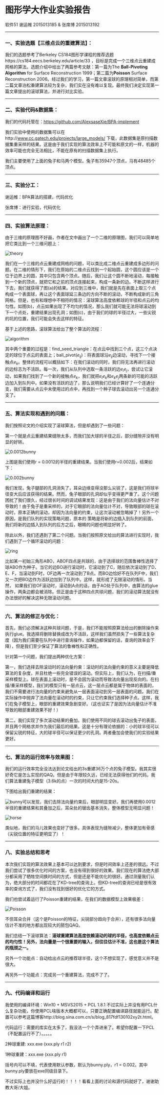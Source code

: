 # 图形学大作业实验报告

软件51 谢运帷 2015013185 & 张席博 2015013192

---

### 一、实验选题【三维点云的重建算法】：

我们的选题参考了Berkeley CS184图形学课程的推荐选题https://cs184.eecs.berkeley.edu/article/33 ，目标是完成一个三维点云重建成网格的算法。选题介绍中给出了两篇参考文献：第一篇为The **Ball-Pivoting Algorithm** for Surface Reconstruction 1999；第二篇为**Poisson** Surface Reconstruction 2006。经过我们的学习，第一篇文章滚球的原理相对简单，而第二篇文章泊松重建算法较为复杂，我们实在没有难以复现。最终我们决定实现第一篇文章提出的滚球算法，并进行对比实验。

---

### 二、实验代码&数据集：

我们的代码托管在：https://github.com/AlexsaseXie/BPA-implement

我们实验中使用的数据集可以在http://www.cc.gatech.edu/projects/large_models/ 下载，此数据集是原扫描数据集重采样的结果。这是由于我们实现的算法效率上不可能和原文的一样，机器的效率可能也完全无法相比，不能在原有的扫描数据集上执行。

我们主要使用了上面的兔子和马两个模型。兔子有35947个顶点，马有48485个顶点。

---

### 三、实验分工：

谢运帷：BPA算法的搭建，代码优化

张席博：进行实验，代码优化

---

### 四、实验算法原理：

由于三维的原理图不好画，作者在文中画出了一个二维的原理图，我们可以简单地把它类比到一个三维问题上：

![theory](theory.png)

我们在一个三维的点云重建成网格的问题，可以类比成二维点云重建成多边形的问题。在二维的情形下，我们在原始的二维点云找到一个起始圆，这个圆应该是一个位于边界上的圆，其中只包含两个顶点。随后，我们让这个圆不断地滚动，每接触到一个新的顶点，就把它和之前的顶点连接起来，构成一条新的边。不断这样进行下去，我们就获得了图(a)的结果。对应到三维中，我们就是先在表面上取三个点构成一个表面球，再让这个表面球延三条边的方向不断的滚动，不断构成新的三角网格。但是，也有和理想中不相符的情况：滚球算法高度依赖球的半径和点云的均匀性。如图(b)，点云如果出现了不均匀的情况，那么我们就可能无法将球滚动到下一个点处，重建结果出现孔洞；如图(c)，由于我们的球的半径过大，一些尖锐的坑的位置，我们可能会失去这样的特征。

基于上述的思路，滚球算法给出了整个算法的流程：

![algorithm](algorithm.png)

其中两个重要的过程是：find_seed_triangle：在点云中找到三个点，这三个点决定的球位于点云的表面上；ball_pivot($e_{ij}$)：将表面球沿$e_{ij}$边滚动，寻找下一个接触点$e_k$。整体的流程可以概括如下：在我们滚动的同时，我们将无法再进行滚动的边标志为不活跃。每一次，我们从队列中选取一条活跃的边$e_ie_j$，尝试让它滚动，如果我们找到了一个新的接触点$e_k$，我们就把$e_ie_k$和$e_ke_j$两条新的可能的活跃边加入到队列中。如果没有活跃的边了，那么说明我们已经计算好了一个连通分支，我们需要从点云中未使用过的点中，再找到一个种子球去滚动出另一个连通分支了。

---

### 五、算法实现和遇到的问题：

我们按照论文的介绍实现了滚球算法，但是却遇到了一些问题：

第一个就是点云重建结果缝隙太多，而我们加大球的半径之后，部分缝隙并没有明显的好转。

![0.0012bunny](0.0012bunny.png)

上图是我们使用r = 0.0012的半径的重建结果。当我们使用r=0.002后，结果如下：

![0.002bunny](0.002bunny.png)

我们发现，兔子腿部的孔洞消失了，耳朵边缘变得没那么尖锐了，这是我们将球半径变大后应该获得的结果。然而，兔子眼部的孔洞却似乎变得更严重了。这个问题困扰了我们很久，经过很长时间的调试结果发现：这是由于我们的法向量估计不对导致的！由于兔子是重采样的，对于它眼部的法向量估计不对，导致眼部的球在滚动时，原本正确的滚动，却因为法向量的约束，让这次滚动被忽略掉了！另外一个原因，是我们队列的实现策略问题，原本的 策略是将新的边插入到队列的前面，我们将新的边插入到队列的后方之后，眼睛的问题也明显好转了。

除此以外，我们还遇到了第二个问题。当我们按照原文给出的算法进行实现时，我们遇到了一个循环滚动的问题：

![ring](ring.png)

比如某一初始三角形ABO，ABOF四点是共球的，由于选择球的范围鲁棒性选择了球ABO作为种子。当它的边BO进行滚动时，它滚动到了C，随后依次滚动到了D、E、F，当滚动到F时，OF边再一次滚动到了B点。而BO边恰好不在队列F中，我们又一次把BO边作为活跃边加到了队列中。这样，就形成了无限滚动的情形。当然， 如果我们验OF滚动时，滚动到A点的话，由于AO处于队列中，由算法的glue操作，两条边都会被消除。但正是由于这种四点共球问题，我们的滚动算法就没有办法很好的解决这种无限滚动问题。

---

### 六、算法的修正与优化：

首先，我们必须解决这种共球问题，于是，我们不能按照原算法给出的删除操作来执行glue。我选择将删除替换成改为不活跃，这样我们虽然损失了一些算法复杂度（因为我们需要在队列中进行查询操作，如果边都保留的话，查询的效率会下降），但是我们至少保证了算法的鲁棒性和正确性。

针对第一个问题，我们提出两种优化方案：

第一，我们选择去除滚动时的法向量约束：滚动时的法向量约束的意义主要是降低算法的复杂度，并且杜绝一些完全错误的滚动。但实际上，我们认为，在扫描/重采样模型上。球在表面上滚动时，是不会因为滚动而导致法向量出现反向的。在扫描/重采样模型，我们的模型只有一层点云，这一层点云都是属于物体的表面的，我们不需要进行法向量的约束来避免从一层表面滚动到另一层表面的问题。我们在实际操作中抛弃了法向量在滚动时的约束，只让它约束我们选择种子点。这样，我们在兔子模型上，眼部的重建效果急剧变好。（这也证实了是因为法向量估计不准导致的眼部重建效果不好！）

第二，我们实现了多次滚动结果的叠加。我们使用不同的球去滚动出兔子的表面，并且两个网格求并作为我们最后的结果。这是十分有理论依据的：小的球半径可以保留尖锐的特征，大的球半径可以保证更少的孔洞。两者叠加会使我们的实验结果更好。

---

### 七、算法的运行效率与效果图：

我们的运行效率完全没法达到论文给出的3s重建36万个点的兔子模型。我其实很好奇它是怎么实现的QAQ。但是由于年限较久远，已经无法获得他们的代码。我们算法重建兔子模型（3.6k的点）一次的时间大约是15-20s。

下图给出我们重建的结果：

![bunny](bunny.png)可以发现，我们去除法向量约束后，眼部明显变好。我们再使用0.0012半径的重建结果和其叠加之后，耳朵处的锯齿基本消失，整体模型无明显问题！

![horse](horse.png)

类似地，我们的马儿效果也变好了很多。具体表现为缝隙减少，整体更加有骨感（尖锐位置的特征更明显了）！

---

### 八、实验总结和思考

本次我们实现的算法效果上基本可以达到要求，但是时间效率上还差的很远。不过我们尝试了很多优化时间的方案，也没有得到很好的效果。我们现在的算法绝大部分都采用了牺牲空间换时间的方式，但是还是不能优化的很好。通过测量我们认为，绝大部分的时间都花在了KD-tree的查询上。但KD-tree的查询已经是很有效率的查询方式了，我们没有找到很好的优化它的方式。

我们也尝试着运行了Poisson重建的结果，在我们的数据模型上效果极差：

![Poisson](Poisson.png)

不但耳朵合并（这个是Poisson的特征，尖锐部分趋向于合并），还有很多法向量估计不准的地方都出现较大的脓包QAQ。

我们总结一下滚球算法：**滚球重建算法高度依赖滚动的球的半径，也高度依赖点云的均匀性！另外，法向量是一个很重要的输入，但往往估计不准，这也是这个算法的瓶颈之一。**

另外一个功能点：自动给出点云的推荐球半径，这个不想实现了，感觉意义并不是很大。

再另外一个功能点：完成另一个重建算法，完成不了了。

---

### 九、代码编译和运行

我使用的编译环境：Win10 + MSVS2015 + PCL 1.8.1 不过实际上并没有用PCL什么复杂功能，你使用PCL啥版本大概都可以，只要正确配置编译路径就能运行。配置可以参考这篇博客http://blog.sina.com.cn/s/blog_817fdf130102xy2t.html。

代码运行：需要的库实在太多了，我没法一个个弄进来了。希望你配置一下PCL（不配置运行不了）。。。。。

2种球重建: xxx.exe (xxx.ply r1 r2)

1种球重建：xxx.exe (xxx.ply r1)

括号内可以不填，代表使用默认参数，默认为bunny.ply，r1 = 0.002。其中bunny.ply要放在exe同级目录下。

不过实际上也并没什么好运行的！！！！看看上面的讨论和源代码就好了，谢谢助教大哥/大姐。



